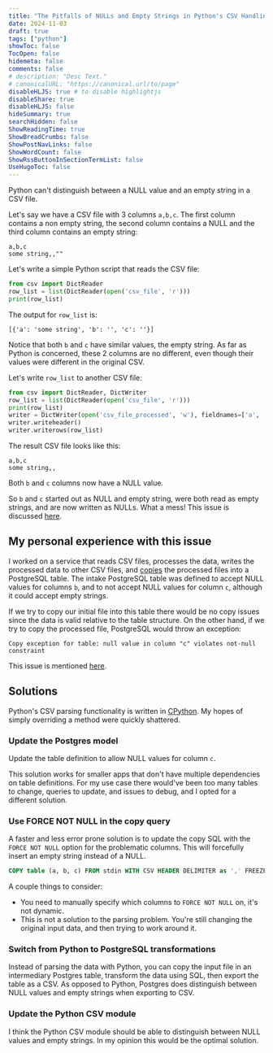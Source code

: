```yaml
---
title: "The Pitfalls of NULLs and Empty Strings in Python's CSV Handling"
date: 2024-11-03
draft: true
tags: ["python"]
showToc: false
TocOpen: false
hidemeta: false
comments: false
# description: "Desc Text."
# canonicalURL: "https://canonical.url/to/page"
disableHLJS: true # to disable highlightjs
disableShare: true
disableHLJS: false
hideSummary: true
searchHidden: false
ShowReadingTime: true
ShowBreadCrumbs: false
ShowPostNavLinks: false
ShowWordCount: false
ShowRssButtonInSectionTermList: false
UseHugoToc: false
---
```


Python can't distinguish between a NULL value and an empty string in a CSV file.

Let's say we have a CSV file with 3 columns `a,b,c`. The first column contains a non empty string, the second column contains a NULL and the third column contains an empty string:

```
a,b,c
some string,,""
```

Let's write a simple Python script that reads the CSV file:

```python
from csv import DictReader
row_list = list(DictReader(open('csv_file', 'r')))
print(row_list)
```

The output for `row_list` is:

`[{'a': 'some string', 'b': '', 'c': ''}]`

Notice that both `b` and `c` have similar values, the empty string. As far as Python is concerned, these 2 columns are no different, even though their values were different in the original CSV.

Let's write `row_list` to another CSV file:

```python
from csv import DictReader, DictWriter
row_list = list(DictReader(open('csv_file', 'r')))
print(row_list)
writer = DictWriter(open('csv_file_processed', 'w'), fieldnames=['a', 'b', 'c', ])
writer.writeheader()
writer.writerows(row_list)
```

The result CSV file looks like this:

```
a,b,c
some string,,
```

Both `b` and `c` columns now have a NULL value.

So `b` and `c` started out as NULL and empty string, were both read as empty strings, and are now written as NULLs. What a mess! This issue is discussed [here](https://bugs.python.org/issue23041).

## My personal experience with this issue

I worked on a service that reads CSV files, processes the data, writes the processed data to other CSV files, and [copies](https://www.postgresql.org/docs/9.2/sql-copy.html) the processed files into a PostgreSQL table. The intake PostgreSQL table was defined to accept NULL values for columns `b`, and to not accept NULL values for column `c`, although it could accept empty strings.

If we try to copy our initial file into this table there would be no copy issues since the data is valid relative to the table structure. On the other hand, if we try to copy the processed file, PostgreSQL would throw an exception:

```
Copy exception for table: null value in column "c" violates not-null constraint
```

This issue is mentioned [here](https://bugs.python.org/msg396621).

## Solutions

Python's CSV parsing functionality is written in [CPython](https://github.com/python/cpython/blob/f4c03484da59049eb62a9bf7777b963e2267d187/Modules/_csv.c). My hopes of simply overriding a method were quickly shattered.

### Update the Postgres model

Update the table definition to allow NULL values for column `c`.

This solution works for smaller apps that don't have multiple dependencies on table definitions. For my use case there would've been too many tables to change, queries to update, and issues to debug, and I opted for a different solution.

### Use FORCE NOT NULL in the copy query

A faster and less error prone solution is to update the copy SQL with the `FORCE NOT NULL` option for the problematic columns. This will forcefully insert an empty string instead of a NULL.

```sql
COPY table (a, b, c) FROM stdin WITH CSV HEADER DELIMITER as ',' FREEZE FORCE NOT NULL c;
```

A couple things to consider:
- You need to manually specify which columns to `FORCE NOT NULL` on, it's not dynamic.
- This is not a solution to the parsing problem. You're still changing the original input data, and then trying to work around it.

### Switch from Python to PostgreSQL transformations

Instead of parsing the data with Python, you can copy the input file in an intermediary Postgres table, transform the data using SQL, then export the table as a CSV. As opposed to Python, Postgres does distinguish between NULL values and empty strings when exporting to CSV.

### Update the Python CSV module

I think the Python CSV module should be able to distinguish between NULL values and empty strings. In my opinion this would be the optimal solution.
